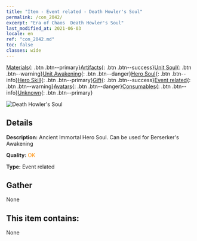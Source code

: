 ```yaml
---
title: "Item - Event related - Death Howler's Soul"
permalink: /con_2042/
excerpt: "Era of Chaos  Death Howler's Soul"
last_modified_at: 2021-06-03
locale: en
ref: "con_2042.md"
toc: false
classes: wide
---
```

 [Materials](/Items/){: .btn .btn--primary}[Artifacts](/Items/Artifacts/){: .btn .btn--success}[Unit Soul](/Items/UnitSoul/){: .btn .btn--warning}[Unit Awakening](/Items/UnitAwakening/){: .btn .btn--danger}[Hero Soul](/Items/HeroSoul/){: .btn .btn--info}[Hero Skill](/Items/HeroSkill/){: .btn .btn--primary}[Gift](/Items/Gift/){: .btn .btn--success}[Event related](/Items/Events/){: .btn .btn--warning}[Avatars](/Items/Avatars/){: .btn .btn--danger}[Consumables](/Items/Consumables/){: .btn .btn--info}[Unknown](/Items/Unknown/){: .btn .btn--primary}

 ![Death Howler's Soul](/images/t/juexing_408.jpg)

## Details
 **Description:** Ancient Immortal Hero Soul. Can be used for Berserker's Awakening

 **Quality:** <span style="color: #FF8C00">OK</span>

 **Type:** Event related

## Gather

  None

## This item contains:

  None

